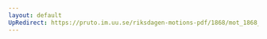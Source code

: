 ```yaml
---
layout: default
UpRedirect: https://pruto.im.uu.se/riksdagen-motions-pdf/1868/mot_1868__fk__42/mot_1868__fk__42-002.pdf
---
```

